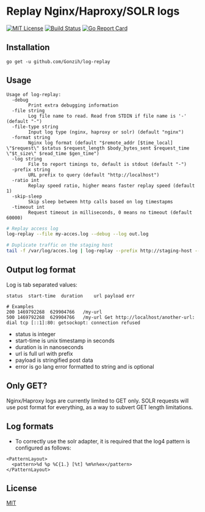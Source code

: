 # Replay Nginx/Haproxy/SOLR logs

[![MIT License][license-image]][license-url]
[![Build Status](https://travis-ci.org/Gonzih/log-replay.svg?branch=master)](https://travis-ci.org/Gonzih/log-replay)
[![Go Report Card](https://goreportcard.com/badge/github.com/Gonzih/log-replay)](https://goreportcard.com/report/github.com/Gonzih/log-replay)

## Installation

```
go get -u github.com/Gonzih/log-replay
```

## Usage

```
Usage of log-replay:
  -debug
    	Print extra debugging information
  -file string
    	Log file name to read. Read from STDIN if file name is '-' (default "-")
  -file-type string
    	Input log type (nginx, haproxy or solr) (default "nginx")
  -format string
    	Nginx log format (default "$remote_addr [$time_local] \"$request\" $status $request_length $body_bytes_sent $request_time \"$t_size\" $read_time $gen_time")
  -log string
    	File to report timings to, default is stdout (default "-")
  -prefix string
    	URL prefix to query (default "http://localhost")
  -ratio int
    	Replay speed ratio, higher means faster replay speed (default 1)
  -skip-sleep
    	Skip sleep between http calls based on log timestapms
  -timeout int
    	Request timeout in milliseconds, 0 means no timeout (default 60000)
```

```bash
# Replay access log
log-replay --file my-acces.log --debug --log out.log

# Duplicate traffic on the staging host
tail -f /var/log/acces.log | log-replay --prefix http://staging-host --log staging.log --skip-sleep
```

## Output log format

Log is tab separated values:

```
status	start-time	duration	url payload err

# Examples
200	1469792268	629904766	/my-url
500	1469792268	629904766	/my-url	Get http://localhost/another-url: dial tcp [::1]:80: getsockopt: connection refused
```

* status is integer
* start-time is unix timestamp in seconds
* duration is in nanoseconds
* url is full url with prefix
* payload is stringified post data
* error is go lang error formatted to string and is optional

## Only GET?

Nginx/Haproxy logs are currently limited to GET only.
SOLR requests will use post format for everything, as a way to subvert GET length limitations.

## Log formats

* To correctly use the solr adapter, it is required that the log4 pattern is configured as follows:

```
<PatternLayout>
  <pattern>%d %p %C{1.} [%t] %m%n%ex</pattern>
</PatternLayout>
```

## License

[MIT](LICENSE)

[license-url]: LICENSE

[license-image]: https://img.shields.io/github/license/mashape/apistatus.svg

[capture]: capture.png
